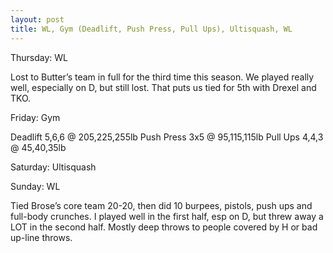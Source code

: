 ```yaml
---
layout: post
title: WL, Gym (Deadlift, Push Press, Pull Ups), Ultisquash, WL
---
```


Thursday: WL

Lost to Butter&rsquo;s team in full for the third time this season. We played
really well, especially on D, but still lost. That puts us tied for 5th
with Drexel and TKO.

Friday: Gym

Deadlift 5,6,6 @ 205,225,255lb
Push Press 3x5 @ 95,115,115lb
Pull Ups 4,4,3 @ 45,40,35lb

Saturday: Ultisquash

Sunday: WL

Tied Brose&rsquo;s core team 20-20, then did 10 burpees, pistols, push ups and
full-body crunches. I played well in the first half, esp on D, but threw
away a LOT in the second half. Mostly deep throws to people covered by H or
bad up-line throws.
